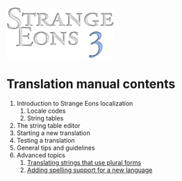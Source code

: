 ![Strange Eons 3](images/se3-header.png)

# Translation manual contents

1. Introduction to Strange Eons localization
   1. Locale codes
   2. String tables
2. The string table editor
3. Starting a new translation
4. Testing a translation
5. General tips and guidelines
6. Advanced topics
   1. [Translating strings that use plural forms](tm-plurals.md)
   2. [Adding spelling support for a new language](tm-spelling.md)